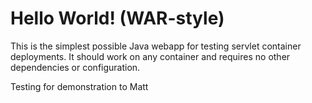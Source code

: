 Hello World! (WAR-style)
===============

This is the simplest possible Java webapp for testing servlet container deployments.  It should work on any container and requires no other dependencies or configuration.

Testing for demonstration to Matt
